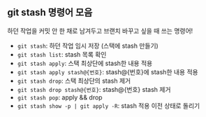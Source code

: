 ## git stash 명령어 모음

하던 작업을 커밋 안 한 채로 남겨두고 브랜치 바꾸고 싶을 때 쓰는 명령어!

- `git stash`: 하던 작업 임시 저장 (스택에 stash 만들기)
- `git stash list`: stash 목록 확인
- `git stash apply`: 스택 최상단에 stash한 내용 적용
- `git stash apply stash@{번호}`: stash@{번호}에 stash한 내용 적용
- `git stash drop`: 스택 최상단의 stash 제거
- `git stash drop stash@{번호}`: stash@{번호} stash 제거
- `git stash pop`: apply && drop
- `git stash show -p | git apply -R`: stash 적용 이전 상태로 돌리기
